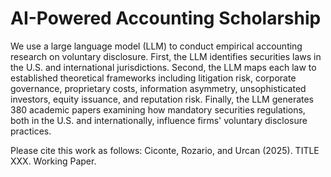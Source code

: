 # AI-Powered Accounting Scholarship

We use a large language model (LLM) to conduct empirical accounting research on voluntary disclosure. First, the LLM identifies securities laws in the U.S. and international jurisdictions. Second, the LLM maps each law to established theoretical frameworks including litigation risk, corporate governance, proprietary costs, information asymmetry, unsophisticated investors, equity issuance, and reputation risk. Finally, the LLM generates 380 academic papers examining how mandatory securities regulations, both in the U.S. and internationally, influence firms' voluntary disclosure practices.

Please cite this work as follows: Ciconte, Rozario, and Urcan (2025). TITLE XXX. Working Paper. 
